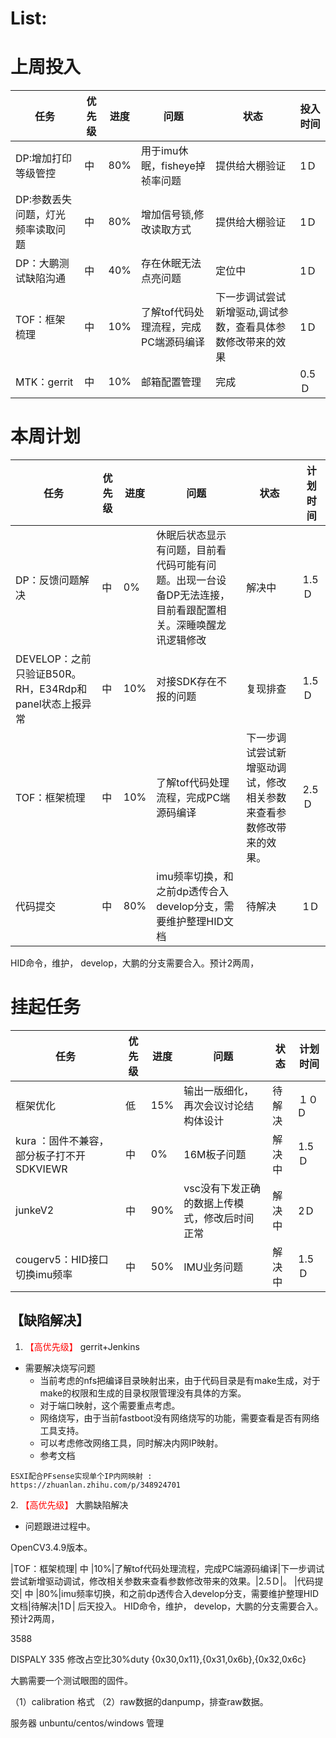 # List:

# 上周投入
| 任务| 优先级 | 进度 | 问题| 状态|投入时间 |
|-----|-------| ---- | ---|----|--------|
|DP:增加打印等级管控 | 中 |80%|用于imu休眠，fisheye掉祯率问题|提供给大棚验证|1Ｄ|
|DP:参数丢失问题，灯光频率读取问题 | 中 |80%|增加信号锁,修改读取方式|提供给大棚验证|1Ｄ|
|DP：大鹏测试缺陷沟通| 中 |40%|存在休眠无法点亮问题|定位中|1Ｄ|。
|TOF：框架梳理| 中 |10%|了解tof代码处理流程，完成PC端源码编译|下一步调试尝试新增驱动,调试参数，查看具体参数修改带来的效果|1Ｄ|。
|MTK：gerrit| 中 |10%|邮箱配置管理|完成|0.5Ｄ|

# 本周计划
| 任务| 优先级 | 进度 | 问题| 状态|计划时间 |
|-----|-------| ---- | ---|----|--------|
|DP：反馈问题解决| 中 |0%|休眠后状态显示有问题，目前看代码可能有问题。出现一台设备DP无法连接，目前看跟配置相关。深睡唤醒龙讯逻辑修改|解决中|1.5Ｄ| 完成调试遇到问题
|DEVELOP：之前只验证B50R。RH，E34Rdp和panel状态上报异常| 中 |10%|对接SDK存在不报的问题|复现排查|1.5Ｄ|。
|TOF：框架梳理| 中 |10%|了解tof代码处理流程，完成PC端源码编译|下一步调试尝试新增驱动调试，修改相关参数来查看参数修改带来的效果。|2.5Ｄ|。
|代码提交| 中 |80%|imu频率切换，和之前dp透传合入develop分支，需要维护整理HID文档|待解决|1Ｄ|  后天投入。
HID命令，维护，
develop，大鹏的分支需要合入。预计2两周，


# 挂起任务
| 任务| 优先级 | 进度 | 问题| 状态|计划时间 |
|-----|-------| ---- | ---|----|--------|
|框架优化 | 低 | 15%  | 输出一版细化，再次会议讨论结构体设计 | 待解决 | １０D|
|kura ：固件不兼容，部分板子打不开SDKVIEWR| 中 |0%|16M板子问题|解决中|1.5Ｄ|
|junkeV2| 中 |90%|vsc没有下发正确的数据上传模式，修改后时间正常|解决中|2Ｄ|
|cougerv5：HID接口切换imu频率| 中 |50%|IMU业务问题|解决中|1.5Ｄ|


## 【缺陷解决】
1. <font color='red'> 【高优先级】  </font>gerrit+Jenkins
- 需要解决烧写问题
  - 当前考虑的nfs把编译目录映射出来，由于代码目录是有make生成，对于make的权限和生成的目录权限管理没有具体的方案。
  - 对于端口映射，这个需要重点考虑。
  - 网络烧写，由于当前fastboot没有网络烧写的功能，需要查看是否有网络工具支持。
  - 可以考虑修改网络工具，同时解决内网IP映射。
  - 参考文档

```
ESXI配合PFsense实现单个IP内网映射 : https://zhuanlan.zhihu.com/p/348924701
```



2.<font color='red'> 【高优先级】  </font> 大鹏缺陷解决
- 问题跟进过程中。

OpenCV3.4.9版本。

|TOF：框架梳理| 中 |10%|了解tof代码处理流程，完成PC端源码编译|下一步调试尝试新增驱动调试，修改相关参数来查看参数修改带来的效果。|2.5Ｄ|。
|代码提交| 中 |80%|imu频率切换，和之前dp透传合入develop分支，需要维护整理HID文档|待解决|1Ｄ|  后天投入。
HID命令，维护，
develop，大鹏的分支需要合入。预计2两周，

3588


DISPALY 335 修改占空比30%duty
{0x30,0x11},{0x31,0x6b},{0x32,0x6c}

大鹏需要一个测试眼图的固件。


（1）calibration 格式
（2）raw数据的danpump，排查raw数据。



服务器 unbuntu/centos/windows 管理



